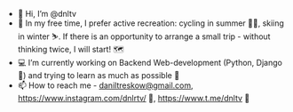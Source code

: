 - 👋 Hi, I’m @dnltv
- 👀 In my free time, I prefer active recreation: cycling in summer 🚴🏼, skiing in winter ⛷. If there is an opportunity to arrange a small trip - without thinking twice, I will start! 🗺
- 💻 I’m currently working on Backend Web-development (Python, Django 🤠) and trying to learn as much as possible 🧠
- 📫 How to reach me - daniltreskow@gmail.com, https://www.instagram.com/dnlrtv/ 📸, https://www.t.me/dnltv 📱

<!---
dnltv/dnltv is a ✨ special ✨ repository because its `README.md` (this file) appears on your GitHub profile.
You can click the Preview link to take a look at your changes.
--->
